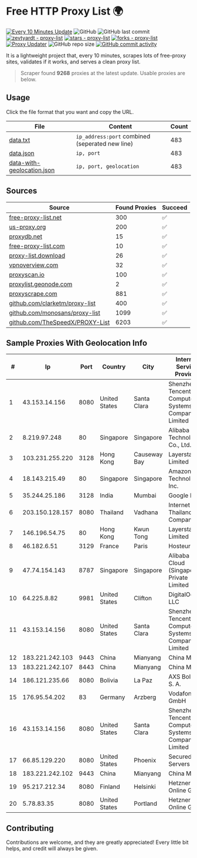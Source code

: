 
# Free HTTP Proxy List 🌍

[![Every 10 Minutes Update](https://github.com/mertguvencli/http-proxy-list/actions/workflows/main.yml/badge.svg?branch=main)](https://github.com/mertguvencli/http-proxy-list/actions/workflows/main.yml)
![GitHub](https://img.shields.io/github/license/mertguvencli/http-proxy-list)
![GitHub last commit](https://img.shields.io/github/last-commit/mertguvencli/http-proxy-list)
[![zevtyardt - proxy-list](https://img.shields.io/static/v1?label=zevtyardt&message=proxy-list&color=blue&logo=github)](https://github.com/zevtyardt/proxy-list "Go to GitHub repo")
[![stars - proxy-list](https://img.shields.io/github/stars/zevtyardt/proxy-list?style=social)](https://github.com/zevtyardt/proxy-list)
[![forks - proxy-list](https://img.shields.io/github/forks/zevtyardt/proxy-list?style=social)](https://github.com/zevtyardt/proxy-list)
[![Proxy Updater](https://github.com/zevtyardt/proxy-list/workflows/Proxy%20Updater/badge.svg)](https://github.com/zevtyardt/proxy-list/actions?query=workflow:"Proxy+Updater")
![GitHub repo size](https://img.shields.io/github/repo-size/zevtyardt/proxy-list)
[![GitHub commit activity](https://img.shields.io/github/commit-activity/m/zevtyardt/proxy-list?logo=commits)](https://github.com/zevtyardt/proxy-list/commits/main)

It is a lightweight project that, every 10 minutes, scrapes lots of free-proxy sites, validates if it works, and serves a clean proxy list.

> Scraper found **9268** proxies at the latest update. Usable proxies are below.

## Usage

Click the file format that you want and copy the URL.

|File|Content|Count|
|----|-------|-----|
|[data.txt](https://raw.githubusercontent.com/mertguvencli/http-proxy-list/main/proxy-list/data.txt)|`ip_address:port` combined (seperated new line)|483|
|[data.json](https://raw.githubusercontent.com/mertguvencli/http-proxy-list/main/proxy-list/data.json)|`ip, port`|483|
|[data-with-geolocation.json](https://raw.githubusercontent.com/mertguvencli/http-proxy-list/main/proxy-list/data-with-geolocation.json)|`ip, port, geolocation`|483|

## Sources

|Source|Found Proxies|Succeed|
|------|-------------|-------|
|[free-proxy-list.net](https://free-proxy-list.net)|300|✅|
|[us-proxy.org](https://www.us-proxy.org)|200|✅|
|[proxydb.net](http://proxydb.net)|15|✅|
|[free-proxy-list.com](https://free-proxy-list.com/?page=&port=&type%5B%5D=http&type%5B%5D=https&up_time=0&search=Search)|10|✅|
|[proxy-list.download](https://www.proxy-list.download/HTTP)|26|✅|
|[vpnoverview.com](https://vpnoverview.com/privacy/anonymous-browsing/free-proxy-servers)|32|✅|
|[proxyscan.io](https://www.proxyscan.io)|100|✅|
|[proxylist.geonode.com](https://proxylist.geonode.com/api/proxy-list?limit=300&page=1&sort_by=lastChecked&sort_type=desc&protocols=http,https)|2|✅|
|[proxyscrape.com](https://api.proxyscrape.com/v2/?request=displayproxies&protocol=http&timeout=10000&country=all&ssl=all&anonymity=all)|881|✅|
|[github.com/clarketm/proxy-list](https://raw.githubusercontent.com/clarketm/proxy-list/master/proxy-list-raw.txt)|400|✅|
|[github.com/monosans/proxy-list](https://raw.githubusercontent.com/monosans/proxy-list/main/proxies/http.txt)|1099|✅|
|[github.com/TheSpeedX/PROXY-List](https://raw.githubusercontent.com/TheSpeedX/PROXY-List/master/http.txt)|6203|✅|


## Sample Proxies With Geolocation Info

|#|Ip|Port|Country|City|Internet Service Provider|
|-|--|----|-------|----|-------------------------|
|1|43.153.14.156|8080|United States|Santa Clara|Shenzhen Tencent Computer Systems Company Limited|
|2|8.219.97.248|80|Singapore|Singapore|Alibaba (US) Technology Co., Ltd.|
|3|103.231.255.220|3128|Hong Kong|Causeway Bay|Layerstack Limited|
|4|18.143.215.49|80|Singapore|Singapore|Amazon Technologies Inc.|
|5|35.244.25.186|3128|India|Mumbai|Google LLC|
|6|203.150.128.157|8080|Thailand|Vadhana|Internet Thailand Company Ltd|
|7|146.196.54.75|80|Hong Kong|Kwun Tong|Layerstack Limited|
|8|46.182.6.51|3129|France|Paris|Hosteur SAS|
|9|47.74.154.143|8787|Singapore|Singapore|Alibaba Cloud (Singapore) Private Limited|
|10|64.225.8.82|9981|United States|Clifton|DigitalOcean, LLC|
|11|43.153.14.156|8080|United States|Santa Clara|Shenzhen Tencent Computer Systems Company Limited|
|12|183.221.242.103|9443|China|Mianyang|China Mobile|
|13|183.221.242.107|8443|China|Mianyang|China Mobile|
|14|186.121.235.66|8080|Bolivia|La Paz|AXS Bolivia S. A.|
|15|176.95.54.202|83|Germany|Arzberg|Vodafone GmbH|
|16|43.153.14.156|8080|United States|Santa Clara|Shenzhen Tencent Computer Systems Company Limited|
|17|66.85.129.220|8080|United States|Phoenix|Secured Servers LLC|
|18|183.221.242.102|9443|China|Mianyang|China Mobile|
|19|95.217.212.34|8080|Finland|Helsinki|Hetzner Online GmbH|
|20|5.78.83.35|8080|United States|Portland|Hetzner Online GmbH|



## Contributing

Contributions are welcome, and they are greatly appreciated! Every
little bit helps, and credit will always be given.

